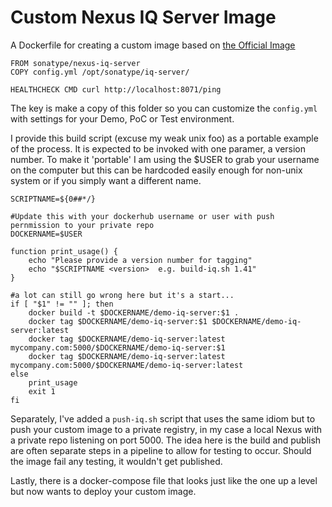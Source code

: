 # Custom Nexus IQ Server Image

A Dockerfile for creating a custom image based on [the Official Image](https://hub.docker.com/r/sonatype/nexus-iq-server)

```
FROM sonatype/nexus-iq-server
COPY config.yml /opt/sonatype/iq-server/

HEALTHCHECK CMD curl http://localhost:8071/ping
```

The key is make a copy of this folder so you can customize the `config.yml` with settings for your Demo, PoC or Test environment.

I provide this build script (excuse my weak unix foo) as a portable example of the process. It is expected to be invoked with one paramer, a version number. To make it 'portable' I am using the $USER to grab your username on the computer but this can be hardcoded easily enough for non-unix system or if you simply want a different name.

```
SCRIPTNAME=${0##*/}

#Update this with your dockerhub username or user with push pernmission to your private repo
DOCKERNAME=$USER

function print_usage() {
    echo "Please provide a version number for tagging"
    echo "$SCRIPTNAME <version>  e.g. build-iq.sh 1.41"
}

#a lot can still go wrong here but it's a start...
if [ "$1" != "" ]; then
    docker build -t $DOCKERNAME/demo-iq-server:$1 .
    docker tag $DOCKERNAME/demo-iq-server:$1 $DOCKERNAME/demo-iq-server:latest
    docker tag $DOCKERNAME/demo-iq-server:latest mycompany.com:5000/$DOCKERNAME/demo-iq-server:$1
    docker tag $DOCKERNAME/demo-iq-server:latest mycompany.com:5000/$DOCKERNAME/demo-iq-server:latest
else
    print_usage 
    exit 1
fi
```

Separately, I've added a `push-iq.sh` script that uses the same idiom but to push your custom image to a private registry, in my case a local Nexus with a private repo listening on port 5000. The idea here is the build and publish are often separate steps in a pipeline to allow for testing to occur. Should the image fail any testing, it wouldn't get published.

Lastly, there is a docker-compose file that looks just like the one up a level but now wants to deploy your custom image.
